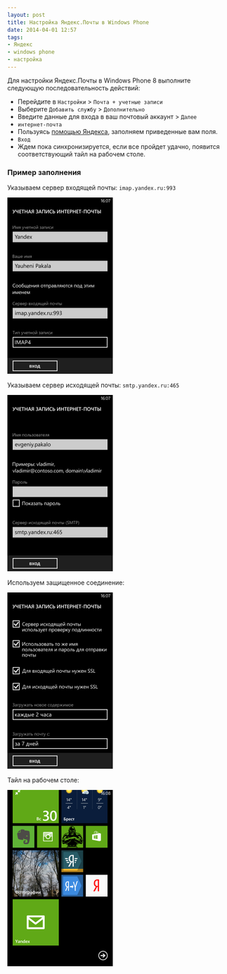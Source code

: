 ```yaml
---
layout: post
title: Настройка Яндекс.Почты в Windows Phone
date: 2014-04-01 12:57
tags:
- Яндекс
- windows phone
- настройка
---
```


Для настройки Яндекс.Почты в Windows Phone 8 выполните следующую последовательность действий:

* Перейдите в `Настройки` > `Почта + учетные записи`
* Выберите `Добавить службу` > `Дополнительно`
* Введите данные для входа в ваш почтовый аккаунт > `Далее`
* `интернет-почта`
* Пользуясь [помощью Яндекса](http://help.yandex.ru/mail/mail-clients.xml), заполняем приведенные вам поля.
* `Вход`
* Ждем пока синхронизируется, если все пройдет удачно, появится соответствующий тайл на рабочем столе.

### Пример заполнения

Указываем сервер входящей почты: `imap.yandex.ru:993`

![](https://raw.githubusercontent.com/wcoder/blog/master/yandex.mail.wp8/wp_ss_20140330_0004.png)

Указываем сервер исходящей почты: `smtp.yandex.ru:465`

![](https://raw.githubusercontent.com/wcoder/blog/master/yandex.mail.wp8/wp_ss_20140330_0005.png)

Используем защищенное соединение:

![](https://raw.githubusercontent.com/wcoder/blog/master/yandex.mail.wp8/wp_ss_20140330_0006.png)

Тайл на рабочем столе:

![](https://raw.githubusercontent.com/wcoder/blog/master/yandex.mail.wp8/wp_ss_20140330_0007.png)
